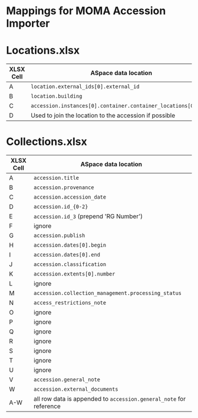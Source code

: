 Mappings for MOMA Accession Importer
===========================

# Locations.xlsx

| XLSX Cell | ASpace data location |
| --------- | ---------------------|
| A | `location.external_ids[0].external_id` |
| B | `location.building` |
| C | `accession.instances[0].container.container_locations[0].note` |
| D | Used to join the location to the accession if possible |


# Collections.xlsx

| XLSX Cell | ASpace data location |
| --------- | ---------------------|
| A | `accession.title` |
| B | `accession.provenance` |
| C | `accession.accession_date` |
| D | `accession.id_{0-2}` |
| E | `accession.id_3` (prepend 'RG Number') |
| F | ignore |
| G | `accession.publish` |
| H | `accession.dates[0].begin` |
| I | `accession.dates[0].end` |
| J | `accession.classification` |
| K | `accession.extents[0].number` |
| L | ignore |
| M | `accession.collection_management.processing_status` |
| N | `access_restrictions_note` |
| O | ignore |
| P | ignore |
| Q | ignore |
| R | ignore |
| S | ignore |
| T | ignore |
| U | ignore |
| V | `accession.general_note` |
| W | `accession.external_documents` |
| A-W | all row data is appended to `accession.general_note` for reference|
